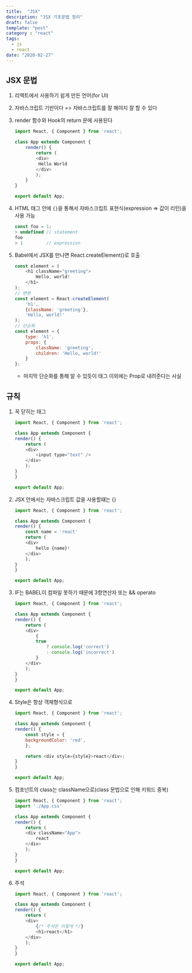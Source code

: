 ```yaml
---
title:  "JSX"
description: "JSX 기초문법 정리"
draft: false
template: "post"
category : "react"
tags:
  - js
  - react
date: "2020-02-27"
---
```

## JSX 문법

1. 리엑트에서 사용하기 쉽게 만든 언어(for UI)

2. 자바스크립트 기반이다 => 자바스크립트를 잘 해야지 잘 할 수 있다

3. render 함수와 Hook의 return 문에 사용된다

    ```js
    import React, { Component } from 'react';

    class App extends Component {
        render() {
            return (
            <div>
             Hello World
            </div>
            );
        }
    }

    export default App;
    ```
4. HTML 태그 안에 `{}`을 통해서 자바스크립트 표현식(expression => 값이 리턴)을 사용 가능

    ```js
    const foo = 1;
    > undefined // statement
    foo
    > 1         // expression
    ```
5. Babel에서 JSX를 만나면 React.createElement()로 호출

    ```js
    const element = (
        <h1 className="greeting">
            Hello, world!
        </h1>
    );
    // 변환
    const element = React.createElement(
        'h1',
        {className: 'greeting'},
        'Hello, world!'
    );
    // 단순화 
    const element = {
        type: 'h1',
        props: {
            className: 'greeting',
            children: 'Hello, world!'
        }
    };
    ```
    * 마지막 단순화를 통해 알 수 있듯이 태그 이외에는 Prop로 내려준다는 사실

## 규칙
1. 꼭 닫히는 태그

    ```js
    import React, { Component } from 'react';

    class App extends Component {
    render() {
        return (
        <div>
            <input type="text" />
        </div>
        );
    }
    }

    export default App;
    ```

2. JSX 안에서는 자바스크립트 값을 사용할떄는 {}

    ```js
    import React, { Component } from 'react';

    class App extends Component {
    render() {
        const name = 'react'
        return (
        <div>
            hello {name}!
        </div>
        );
    }
    }

    export default App;
    ```

3. IF는 BABEL이 컴파일 못하기 때문에 3항연산자 또는 && operato

    ```js
    import React, { Component } from 'react';

    class App extends Component {
    render() {
        return (
        <div>
            {
            true
                ? console.log('correct')
                : console.log('incorrect')
            }
        </div>
        );
    }
    }

    export default App;
    ```

4. Style은 항상 객체형식으로

    ```js
    import React, { Component } from 'react';

    class App extends Component {
    render() {
        const style = {
        backgroundColor: 'red',
        };

        return <div style={style}>react</div>;
    }
    }

    export default App;
    ```

5. 컴포넌트의 class는 className으로(class 문법으로 인해 키워드 중복)

    ```js
    import React, { Component } from 'react';
    import './App.css'

    class App extends Component {
    render() {
        return (
        <div className="App">
            react
        </div>
        );
    }
    }

    export default App;
    ```

6. 주석
    ```js
    import React, { Component } from 'react';

    class App extends Component {
    render() {
        return (
        <div>
            {/* 주석은 이렇게 */}
            <h1>react</h1>
        </div>
        );
    }
    }

    export default App;
    ```
